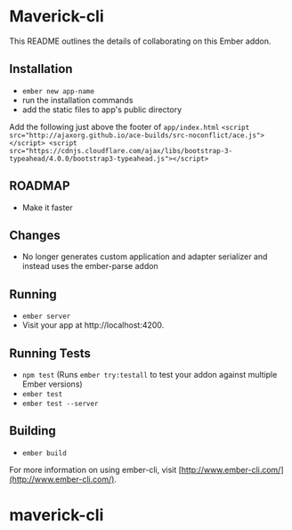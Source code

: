 # Maverick-cli

This README outlines the details of collaborating on this Ember addon.

## Installation

* `ember new app-name`
* run the installation commands
* add the static files to app's public directory

Add the following just above the footer of `app/index.html`
    ```
    <script src="http://ajaxorg.github.io/ace-builds/src-noconflict/ace.js"></script>
    <script src="https://cdnjs.cloudflare.com/ajax/libs/bootstrap-3-typeahead/4.0.0/bootstrap3-typeahead.js"></script>
    ```

## ROADMAP  
* Make it faster

## Changes

* No longer generates custom application and adapter serializer and instead uses the ember-parse addon


## Running

* `ember server`
* Visit your app at http://localhost:4200.

## Running Tests

* `npm test` (Runs `ember try:testall` to test your addon against multiple Ember versions)
* `ember test`
* `ember test --server`

## Building

* `ember build`

For more information on using ember-cli, visit [http://www.ember-cli.com/](http://www.ember-cli.com/).
# maverick-cli
